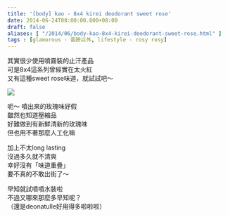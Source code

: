 ```yaml
---
title: '[body] kao - 8x4 kirei deodorant sweet rose'
date: 2014-06-24T08:00:00.000+08:00
draft: false
aliases: [ "/2014/06/body-kao-8x4-kirei-deodorant-sweet-rose.html" ]
tags : [glamorous - 蛋臉以外, lifestyle - rosy rosy]
---
```


其實很少使用噴霧裝的止汗產品  
可是8x4這系列曾經實在太火紅  
又有這種sweet rose味道，就試試吧～  

![](/images/kao8x4.jpg)

呃～ 噴出來的玫瑰味好假  
雖然也知道壓縮品  
好難做到有新鮮清新的玫瑰味  
但也用不著那麼人工化嘛  
  
加上不太long lasting  
沒過多久就不清爽  
幸好沒有「味道重疊」  
要不真的不敢出街了～  
  
早知就試噴噴水裝啦  
不過又哪來那麼多早知呢？  
（還是deonatulle好用得多啦啦啦）
